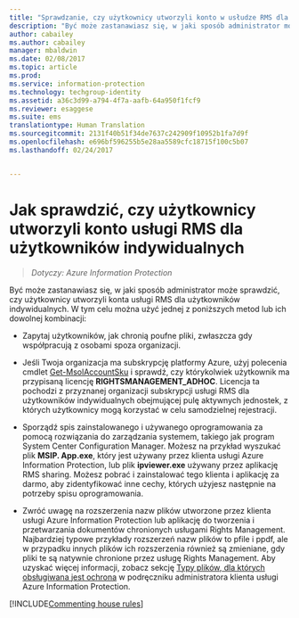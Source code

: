 ```yaml
---
title: "Sprawdzanie, czy użytkownicy utworzyli konto w usłudze RMS dla użytkowników indywidualnych — AIP"
description: "Być może zastanawiasz się, w jaki sposób administrator może sprawdzić, czy użytkownicy utworzyli konta usługi RMS dla użytkowników indywidualnych. Można zastosować dowolną metodę opisaną w tym artykule lub kombinację różnych metod."
author: cabailey
ms.author: cabailey
manager: mbaldwin
ms.date: 02/08/2017
ms.topic: article
ms.prod: 
ms.service: information-protection
ms.technology: techgroup-identity
ms.assetid: a36c3d99-a794-4f7a-aafb-64a950f1fcf9
ms.reviewer: esaggese
ms.suite: ems
translationtype: Human Translation
ms.sourcegitcommit: 2131f40b51f34de7637c242909f10952b1fa7d9f
ms.openlocfilehash: e696bf596255b5e28aa5589cfc18715f100c5b07
ms.lasthandoff: 02/24/2017


---
```



# <a name="how-to-find-out-if-your-users-have-signed-up-for-rms-for-individuals"></a>Jak sprawdzić, czy użytkownicy utworzyli konto usługi RMS dla użytkowników indywidualnych

>*Dotyczy: Azure Information Protection*

Być może zastanawiasz się, w jaki sposób administrator może sprawdzić, czy użytkownicy utworzyli konta usługi RMS dla użytkowników indywidualnych. W tym celu można użyć jednej z poniższych metod lub ich dowolnej kombinacji:

-   Zapytaj użytkowników, jak chronią poufne pliki, zwłaszcza gdy współpracują z osobami spoza organizacji.

-   Jeśli Twoja organizacja ma subskrypcję platformy Azure, użyj polecenia cmdlet [Get-MsolAccountSku](https://msdn.microsoft.com/library/azure/dn194118.aspx) i sprawdź, czy którykolwiek użytkownik ma przypisaną licencję **RIGHTSMANAGEMENT_ADHOC**. Licencja ta pochodzi z przyznanej organizacji subskrypcji usługi RMS dla użytkowników indywidualnych obejmującej pulę aktywnych jednostek, z których użytkownicy mogą korzystać w celu samodzielnej rejestracji.

-   Sporządź spis zainstalowanego i używanego oprogramowania za pomocą rozwiązania do zarządzania systemem, takiego jak program System Center Configuration Manager. Możesz na przykład wyszukać plik **MSIP. App.exe**, który jest używany przez klienta usługi Azure Information Protection, lub plik **ipviewer.exe** używany przez aplikację RMS sharing. Możesz pobrać i zainstalować tego klienta i aplikację za darmo, aby zidentyfikować inne cechy, których użyjesz następnie na potrzeby spisu oprogramowania.

-   Zwróć uwagę na rozszerzenia nazw plików utworzone przez klienta usługi Azure Information Protection lub aplikację do tworzenia i przetwarzania dokumentów chronionych usługami Rights Management. Najbardziej typowe przykłady rozszerzeń nazw plików to pfile i ppdf, ale w przypadku innych plików ich rozszerzenia również są zmieniane, gdy pliki te są natywnie chronione przez usługę Rights Management. Aby uzyskać więcej informacji, zobacz sekcję [Typy plików, dla których obsługiwana jest ochrona](../rms-client/client-admin-guide-file-types.md#file-types-supported-for-protection) w podręczniku administratora klienta usługi Azure Information Protection.

[!INCLUDE[Commenting house rules](../includes/houserules.md)]

